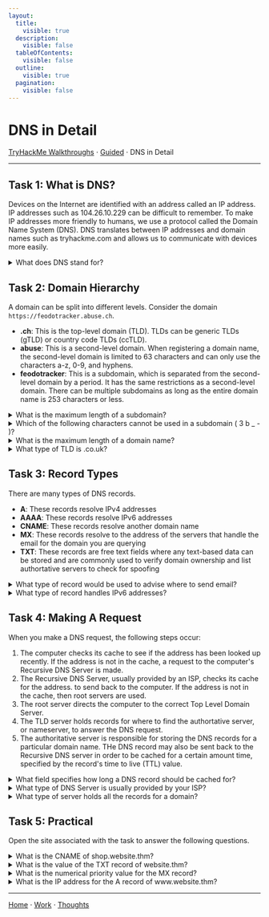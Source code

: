 ```yaml
---
layout:
  title:
    visible: true
  description:
    visible: false
  tableOfContents:
    visible: false
  outline:
    visible: true
  pagination:
    visible: false
---
```


# DNS in Detail

[TryHackMe Walkthroughs](./) ⋅ [Guided](../) ⋅ DNS in Detail

***

## Task 1: What is DNS?

Devices on the Internet are identified with an address called an IP address. IP addresses such as 104.26.10.229 can be difficult to remember. To make IP addresses more friendly to humans, we use a protocol called the Domain Name System (DNS). DNS translates between IP addresses and domain names such as tryhackme.com and allows us to communicate with devices more easily.

<details>

<summary>What does DNS stand for?</summary>

Domain Name System

The Domain Name System protocol allows us to use easy-to-remember names to communicate with devices on the Internet. 

</details>

## Task 2: Domain Hierarchy

A domain can be split into different levels. Consider the domain `https://feodotracker.abuse.ch`.
* **.ch**: This is the top-level domain (TLD). TLDs can be generic TLDs (gTLD) or country code TLDs (ccTLD).
* **abuse**: This is a second-level domain. When registering a domain name, the second-level domain is limited to 63 characters and can only use the characters a-z, 0-9, and hyphens.
* **feodotracker**: This is a subdomain, which is separated from the second-level domain by a period. It has the same restrictions as a second-level domain. There can be multiple subdomains as long as the entire domain name is 253 characters or less.

<details>

<summary>What is the maximum length of a subdomain?</summary>

63

A subdomain name has the same creation restrictions as a Second-Level Domain, being limited to 63 characters.

</details>

<details>

<summary>Which of the following characters cannot be used in a subdomain ( 3 b _ - )?</summary>

\_

A subdomain can onl use the characters a-z, 0-9, and hyphens.

</details>

<details>

<summary>What is the maximum length of a domain name?</summary>

253

A domain name is limited to 253 characters or less.

</details>

<details>

<summary>What type of TLD is .co.uk?</summary>

ccTLD

ccTLD stands for country code top-level domain.

</details>

## Task 3: Record Types

There are many types of DNS records.
* **A**: These records resolve IPv4 addresses
* **AAAA**: These records resolve IPv6 addresses
* **CNAME**: These records resolve another domain name
* **MX**: These records resolve to the address of the servers that handle the email for the domain you are querying
* **TXT**: These records are free text fields where any text-based data can be stored and are commonly used to verify domain ownership and list authortative servers to check for spoofing

<details>

<summary>What type of record would be used to advise where to send email?</summary>

MX

The server that handles email for a specific domain can be found using an MX record.

</details>

<details>

<summary>What type of record handles IPv6 addresses?</summary>

AAAA

AAAA records resolve IPv6 addresses.

</details>

## Task 4: Making A Request

When you make a DNS request, the following steps occur:
1. The computer checks its cache to see if the address has been looked up recently. If the address is not in the cache, a request to the computer's Recursive DNS Server is made.
2. The Recursive DNS Server, usually provided by an ISP, checks its cache for the address. to send back to the computer. If the address is not in the cache, then root servers are used.
3. The root server directs the computer to the correct Top Level Domain Server.
4. The TLD server holds records for where to find the authortative server, or nameserver, to answer the DNS request.
5. The authoritative server is responsible for storing the DNS records for a particular domain name. THe DNS record may also be sent back to the Recursive DNS server in order to be cached for a certain amount time, specified by the record's time to live (TTL) value.

<details>

<summary>What field specifies how long a DNS record should be cached for?</summary>

TTL

TTL stands for Time to Live (ie how much time the DNS record should live in cache).

</details>

<details>

<summary>What type of DNS Server is usually provided by your ISP?</summary>

Recursive

A recursive DNS server is usually provided by the ISP, which will check its cache for an address before going to a root server to seek out an answer.

</details>

<details>

<summary>What type of server holds all the records for a domain?</summary>

Authoritative

An authortative server is also known as the nameserver for a domain and holds all of that domain's records.

</details>

## Task 5: Practical

Open the site associated with the task to answer the following questions.

<details>

<summary>What is the CNAME of shop.website.thm?</summary>

shops.myshopify.com

Change the DNS type to CNAME and add "shop" as the subdomain. Then, send a DNS request.

</details>

<details>

<summary>What is the value of the TXT record of website.thm?</summary>

THM{7012BBA60997F35A9516C2E16D2944FF}

Change the DNS type to TXT. Then, send a DNS request.

</details>

<details>

<summary>What is the numerical priority value for the MX record?</summary>

30

Change the DNS type to MX. Then, send a DNS request.

</details>

<details>

<summary>What is the IP address for the A record of www.website.thm?</summary>

10.10.10.10

Change the DNS type to A. Then, send a DNS request.

</details>

***

[Home](https://app.gitbook.com/o/0kO27okC5uVB9ALX3rho/s/036xtfEIzcEdGegONXWM/) ⋅ [Work](https://app.gitbook.com/o/0kO27okC5uVB9ALX3rho/s/WaFS755Q4sf02CxLcghQ/) ⋅ [Thoughts](https://app.gitbook.com/o/0kO27okC5uVB9ALX3rho/s/s4QQPMntQ25hmJToKSOu/)
